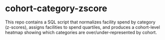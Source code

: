 # cohort-category-zscore
This repo contains a SQL script that normalizes facility spend by category (z-scores), assigns facilities to spend quartiles, and produces a cohort-level heatmap showing which categories are over/under-represented by cohort.
